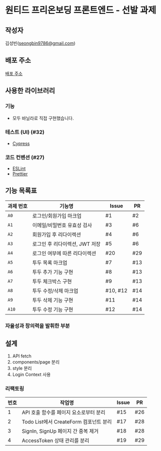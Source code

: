 # 원티드 프리온보딩 프론트엔드 - 선발 과제

## 작성자

김성빈(seongbin9786@gmail.com)

## 배포 주소

[배포 주소](wanted-pre-onboarding-frontend-bvv9kdntp-seongbin9786.vercel.app)

## 사용한 라이브러리

### 기능
- 모두 바닐라로 직접 구현했습니다.

### 테스트 (UI) (#32)
- [Cypress](https://www.cypress.io/)

### 코드 컨벤션 (#27)
- [ESLint](https://eslint.org/)
- [Prettier](https://prettier.io/)

## 기능 목록표

| 과제 번호 | 기능명 | Issue | PR |
|----------|--------|-------|----|
| `A0` | 로그인/회원가입 마크업 | #1 | #2 |
| `A1` | 이메일/비밀번호 유효성 검사 | #3 | #6 |
| `A2` | 회원가입 후 리다이렉션 | #4 | #6 |
| `A3` | 로그인 후 리다이렉션, JWT 저장 | #5 | #6 |
| `A4` | 로그인 여부에 따른 리다이렉션 | #20 | #29 |
| `A5` | 투두 목록 마크업 | #7 | #13 |
| `A6` | 투두 추가 기능 구현 | #8 | #13 |
| `A7` | 투두 체크박스 구현 | #9 | #13 |
| `A8` | 투두 수정/삭제 마크업 | #10, #12 | #14 |
| `A9` | 투두 삭제 기능 구현 | #11 | #14 |
| `A10` | 투두 수정 기능 구현 | #12 | #14 |

### 자율성과 창의력을 발휘한 부분


## 설계

1. API fetch
2. components/page 분리
3. style 분리
4. Login Context 사용

### 리팩토링

| 번호 | 작업명 | Issue | PR |
|------|-------|-------|----|
| 1 | API 호출 함수를 페이지 요소로부터 분리 | #15 | #26 |
| 2 | Todo List에서 CreateForm 컴포넌트 분리 | #17 | #28 |
| 3 | SignIn, SignUp 페이지 간 중복 제거 | #18 | #28 | 
| 4 | AccessToken 상태 관리를 분리 | #19 | #29 |